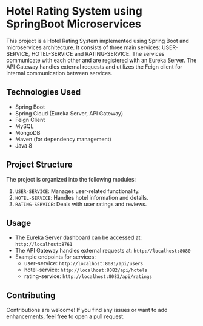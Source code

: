 # Hotel Rating System using SpringBoot Microservices

This project is a Hotel Rating System implemented using Spring Boot and microservices architecture. 
It consists of three main services: USER-SERVICE, HOTEL-SERVICE and RATING-SERVICE. 
The services communicate with each other and are registered with an Eureka Server. The API Gateway handles external requests and utilizes the Feign client for internal communication between services.

## Technologies Used

- Spring Boot
- Spring Cloud (Eureka Server, API Gateway)
- Feign Client  
- MySQL
- MongoDB
- Maven (for dependency management)
- Java 8

## Project Structure

The project is organized into the following modules:

1. `USER-SERVICE`: Manages user-related functionality.
2. `HOTEL-SERVICE`: Handles hotel information and details.
3. `RATING-SERVICE`: Deals with user ratings and reviews.

## Usage

- The Eureka Server dashboard can be accessed at: `http://localhost:8761`
- The API Gateway handles external requests at: `http://localhost:8080`
- Example endpoints for services:
  - user-service: `http://localhost:8081/api/users`
  - hotel-service: `http://localhost:8082/api/hotels`
  - rating-service: `http://localhost:8083/api/ratings`

## Contributing

Contributions are welcome! If you find any issues or want to add enhancements, feel free to open a pull request.
